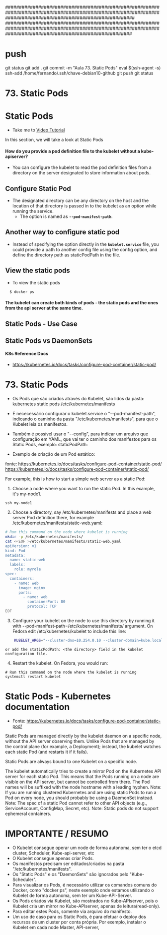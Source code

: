 


############################################################################################################################################################### ##############################################################################################################################################################
# ##############################################################################################################################################################
# ##############################################################################################################################################################
# push

git status
git add .
git commit -m "Aula 73. Static Pods"
eval $(ssh-agent -s)
ssh-add /home/fernando/.ssh/chave-debian10-github
git push
git status





# ##############################################################################################################################################################
# 73. Static Pods

# Static Pods 
  - Take me to [Video Tutorial](https://kodekloud.com/topic/static-pods/)
  
In this section, we will take a look at Static Pods

#### How do you provide a pod definition file to the kubelet without a kube-apiserver?
- You can configure the kubelet to read the pod definition files from a directory on the server designated to store information about pods.

## Configure Static Pod
- The designated directory can be any directory on the host and the location of that directory is passed in to the kubelet as an option while running the service.
  - The option is named as **`--pod-manifest-path`**.

  
## Another way to configure static pod 
- Instead of specifying the option directly in the **`kubelet.service`** file, you could provide a path to another config file using the config option, and define the directory path as staticPodPath in the file.

 

## View the static pods
- To view the static pods
```
  $ docker ps
```
 

#### The kubelet can create both kinds of pods - the static pods and the ones from the api server at the same time.
 

## Static Pods - Use Case
 
  
## Static Pods vs DaemonSets

  

#### K8s Reference Docs
- https://kubernetes.io/docs/tasks/configure-pod-container/static-pod/







# ##############################################################################################################################################################
# 73. Static Pods

- Os Pods que são criados através do Kubelet, são lidos da pasta:
kubernetes static pods /etc/kubernetes/manifests

- É nececessário configurar o kubelet.service o "--pod-manifest-path", indicando o caminho da pasta "/etc/kubernetes/manifests", para que o Kubelet leia os manifestos.

- Também é possível usar o "--config", para indicar um arquivo que configuração em YAML, que vai ter o caminho dos manifestos para os Static Pods, exemplo:
    staticPodPath: <the directory>


- Exemplo de criação de um Pod estático:

fonte:
https://kubernetes.io/docs/tasks/configure-pod-container/static-pod/
<https://kubernetes.io/docs/tasks/configure-pod-container/static-pod/>

For example, this is how to start a simple web server as a static Pod:

1.    Choose a node where you want to run the static Pod. In this example, it's my-node1.

    ssh my-node1

2.    Choose a directory, say /etc/kubernetes/manifests and place a web server Pod definition there, for example /etc/kubernetes/manifests/static-web.yaml:

~~~~bash
# Run this command on the node where kubelet is running
mkdir -p /etc/kubernetes/manifests/
cat <<EOF >/etc/kubernetes/manifests/static-web.yaml
apiVersion: v1
kind: Pod
metadata:
  name: static-web
  labels:
    role: myrole
spec:
  containers:
    - name: web
      image: nginx
      ports:
        - name: web
          containerPort: 80
          protocol: TCP
EOF
~~~~

3.    Configure your kubelet on the node to use this directory by running it with --pod-manifest-path=/etc/kubernetes/manifests/ argument. On Fedora edit /etc/kubernetes/kubelet to include this line:
~~~~bash
    KUBELET_ARGS="--cluster-dns=10.254.0.10 --cluster-domain=kube.local --pod-manifest-path=/etc/kubernetes/manifests/"
~~~~

    or add the staticPodPath: <the directory> field in the kubelet configuration file.

4.    Restart the kubelet. On Fedora, you would run:

    # Run this command on the node where the kubelet is running
    systemctl restart kubelet






# ##############################################################################################################################################################
# Static Pods - Kubernetes documentation

- Fonte:
<https://kubernetes.io/docs/tasks/configure-pod-container/static-pod/>

Static Pods are managed directly by the kubelet daemon on a specific node, without the API server observing them. Unlike Pods that are managed by the control plane (for example, a Deployment); instead, the kubelet watches each static Pod (and restarts it if it fails).

Static Pods are always bound to one Kubelet on a specific node.

The kubelet automatically tries to create a mirror Pod on the Kubernetes API server for each static Pod. This means that the Pods running on a node are visible on the API server, but cannot be controlled from there. The Pod names will be suffixed with the node hostname with a leading hyphen.
Note: If you are running clustered Kubernetes and are using static Pods to run a Pod on every node, you should probably be using a DaemonSet instead.
Note: The spec of a static Pod cannot refer to other API objects (e.g., ServiceAccount, ConfigMap, Secret, etc).
Note: Static pods do not support ephemeral containers.




# ##############################################################################################################################################################
#
# IMPORTANTE / RESUMO

- O Kubelet consegue operar um node de forma autonoma, sem ter o etcd cluster, Scheduler, Kube-api-server, etc
- O Kubelet consegue apenas criar Pods.
- Os manifestos precisam ser editados/criados na pasta "/etc/kubernetes/manifests".
- Os "Static Pods" e os "DaemonSets" são ignorados pelo "Kube-Scheduler".
- Para visualizar os Pods, é necessário utilizar os comandos comuns do Docker, como "docker ps", neste exemplo onde estamos utilizando o Kubelet de forma autonoma, sem ter um Kube-API-Server.
- Os Pods criados via Kubelet, são mostrados no Kube-APIserver, pois o Kubelet cria um mirror no Kube-APIserver, apenas de leitura(read-only).
- Para editar estes Pods, somente via arquivo do manifesto.
- Um uso de caso para os Static Pods, é para efetuar o deploy dos recursos de um cluster por conta própria. Por exemplo, instalar o Kubelet em cada node Master, API-server,